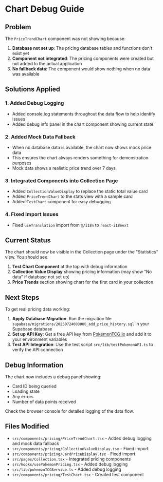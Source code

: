 # Chart Debug Guide

## Problem
The `PriceTrendChart` component was not showing because:

1. **Database not set up**: The pricing database tables and functions don't exist yet
2. **Component not integrated**: The pricing components were created but not added to the actual application
3. **No fallback data**: The component would show nothing when no data was available

## Solutions Applied

### 1. Added Debug Logging
- Added console.log statements throughout the data flow to help identify issues
- Added debug info panel in the chart component showing current state

### 2. Added Mock Data Fallback
- When no database data is available, the chart now shows mock price data
- This ensures the chart always renders something for demonstration purposes
- Mock data shows a realistic price trend over 7 days

### 3. Integrated Components into Collection Page
- Added `CollectionValueDisplay` to replace the static total value card
- Added `PriceTrendChart` to the stats view with a sample card
- Added `TestChart` component for easy debugging

### 4. Fixed Import Issues
- Fixed `useTranslation` import from `@/i18n` to `react-i18next`

## Current Status

The chart should now be visible in the Collection page under the "Statistics" view. You should see:

1. **Test Chart Component** at the top with debug information
2. **Collection Value Display** showing pricing information (may show "No data" if database not set up)
3. **Price Trends** section showing chart for the first card in your collection

## Next Steps

To get real pricing data working:

1. **Apply Database Migration**: Run the migration file `supabase/migrations/20250724000000_add_price_history.sql` in your Supabase database
2. **Set up API Key**: Get a free API key from [PokemonTCG.io](https://dev.pokemontcg.io/) and add it to your environment variables
3. **Test API Integration**: Use the test script `src/lib/testPokemonAPI.ts` to verify the API connection

## Debug Information

The chart now includes a debug panel showing:
- Card ID being queried
- Loading state
- Any errors
- Number of data points received

Check the browser console for detailed logging of the data flow.

## Files Modified

- `src/components/pricing/PriceTrendChart.tsx` - Added debug logging and mock data fallback
- `src/components/pricing/CollectionValueDisplay.tsx` - Fixed import
- `src/components/pricing/CardPriceDisplay.tsx` - Fixed import
- `src/pages/Collection.tsx` - Integrated pricing components
- `src/hooks/usePokemonPricing.tsx` - Added debug logging
- `src/lib/pokemonTCGService.ts` - Added debug logging
- `src/components/pricing/TestChart.tsx` - Created test component
